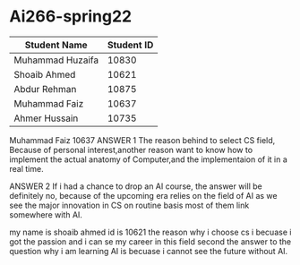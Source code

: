 # Ai266-spring22

|      Student Name     | Student ID |
| --------------------- | ---------- |
|   Muhammad Huzaifa    |    10830   |
|   Shoaib Ahmed        |    10621   |
|   Abdur Rehman        |    10875   |
|   Muhammad Faiz       |    10637   |
|  Ahmer Hussain        |    10735   |



Muhammad Faiz 10637
ANSWER 1
The reason behind to select CS field, Because of personal interest,another reason want to know how to implement the actual anatomy of Computer,and the implementaion of it in a real time.


ANSWER 2
If i had a chance to drop an AI course, the answer will be definitely no, because of the upcoming era relies on the field of AI as we see the major innovation in CS on routine basis most of them link somewhere with AI.

my name is shoaib ahmed id is 10621 the reason why i choose cs i becuase i got the passion and i can se my career in this field
second the answer to the question why i am learning AI is becuase i cannot see the future without AI.
